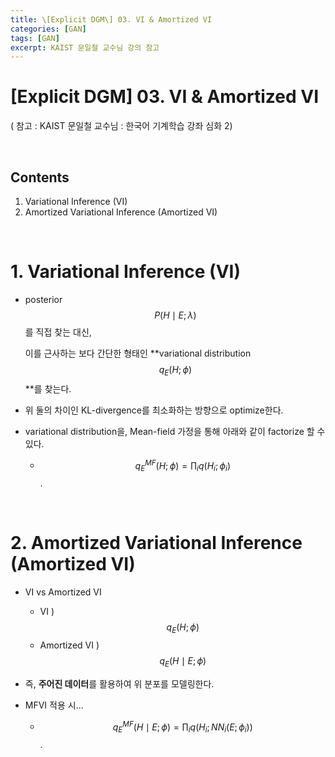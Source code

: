```yaml
---
title: \[Explicit DGM\] 03. VI & Amortized VI
categories: [GAN]
tags: [GAN]
excerpt: KAIST 문일철 교수님 강의 참고
---
```


<script src="https://cdn.mathjax.org/mathjax/latest/MathJax.js?config=TeX-AMS-MML_HTMLorMML" type="text/javascript"></script>

# [Explicit DGM] 03. VI & Amortized VI 

( 참고 : KAIST 문일철 교수님 : 한국어 기계학습 강좌 심화 2)

<br>

## Contents

1. Variational Inference (VI)
2. Amortized Variational Inference (Amortized VI)

<br>

# 1. Variational Inference (VI)

- posterior $$P(H \mid E ; \lambda)$$ 를 직접 찾는 대신, 

  이를 근사하는 보다 간단한 형태인 **variational distribution $$q_E(H ; \phi)$$**를 찾는다. 

- 위 둘의 차이인 KL-divergence를 최소화하는 방향으로 optimize한다.
- variational distribution을, Mean-field 가정을 통해 아래와 같이 factorize 할 수 있다.
  - $$q_{E}^{M F}(H ; \phi)=\prod_{i} q\left(H_{i} ; \phi_{i}\right)$$.

<br>

# 2. Amortized Variational Inference (Amortized VI)

- VI vs Amortized VI
  - VI ) $$q_E(H ; \phi)$$
  - Amortized VI ) $$q_E(H \mid E ; \phi)$$

- 즉, **주어진 데이터**를 활용하여 위 분포를 모델링한다.
- MFVI 적용 시...
  - $$q_{E}^{M F}(H \mid E ; \phi)=\prod_{i} q\left(H_{i} ; N N_{i}\left(E ; \phi_{i}\right)\right)$$.

<br>

